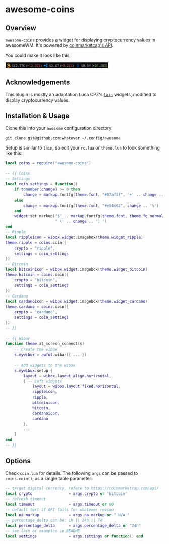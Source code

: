 # awesome-coins

## Overview

`awesome-coins` provides a widget for displaying cryptocurrency values in 
awesomeWM. It's powered by
[coinmarketcap's API](https://coinmarketcap.com/api/).

You could make it look like this:

![awesome-coins sample](./screenshots/sample.png "awesome-coins sample")

## Acknowledgements

This plugin is mostly an adaptation Luca CPZ's
[`lain`](https://github.com/lcpz/lain) widgets, modified to display
cryptocurrency values.

## Installation & Usage

Clone this into your `awesome` configuration directory:

`git clone git@github.com:whatever ~/.config/awesome`

Setup is similar to `lain`, so edit your `rc.lua` or `theme.lua` to look 
something like this:

```lua
local coins = require("awesome-coins")

-- {{ Coins
-- Settings
local coin_settings = function()
    if tonumber(change) >= 0 then
        change = markup.fontfg(theme.font, "#87af5f", '+' .. change .. '%')
    else
        change = markup.fontfg(theme.font, "#e54c62", change .. '%')
    end
    widget:set_markup('$' .. markup.fontfg(theme.font, theme.fg_normal, value) ..
                      ' (' .. change .. ') ')
end
-- Ripple
local rippleicon = wibox.widget.imagebox(theme.widget_ripple)
theme.ripple = coins.coin({
    crypto = "ripple",
    settings = coin_settings
})
-- Bitcoin
local bitcoinicon = wibox.widget.imagebox(theme.widget_bitcoin)
theme.bitcoin = coins.coin({
    crypto = "bitcoin",
    settings = coin_settings
})
-- Cardano
local cardanoicon = wibox.widget.imagebox(theme.widget_cardano)
theme.cardano = coins.coin({
    crypto = "cardano",
    settings = coin_settings
})
-- }}

-- {{ Wibar
function theme.at_screen_connect(s)
    -- Create the wibox
    s.mywibox = awful.wibar({ ... })

    -- Add widgets to the wibox
    s.mywibox:setup {
        layout = wibox.layout.align.horizontal,
        { -- Left widgets
            layout = wibox.layout.fixed.horizontal,
            rippleicon,
            ripple,
            bitcoinicon,
            bitcoin,
            cardanoicon,
            cardano
        },
        ...
    }
end
-- }}
```

## Options

Check `coin.lua` for details. The following `args` can be passed to
`coins.coin()`, as a single table parameter:

```lua
-- target digital currency, refere to https://coinmarketcap.com/api/
local crypto                = args.crypto or 'bitcoin'
-- refresh timeout
local timeout               = args.timeout or 60
-- default text if API fails for whatever reason
local na_markup             = args.na_markup or " N/A "
-- percentage_delta can be: 1h || 24h || 7d
local percentage_delta      = args.percentage_delta or "24h"
-- see lain or examples in README
local settings              = args.settings or function() end
```
